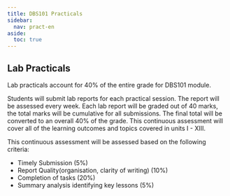 ```yaml
---
title: DBS101 Practicals
sidebar:
  nav: pract-en
aside:
  toc: true
---
```


## Lab Practicals

Lab practicals account for 40% of the entire grade for DBS101 module.

Students will submit lab reports for each practical session. The report will be assessed every week.
Each lab report will be graded out of 40 marks, the total marks will be cumulative for all submissions. The final total will be converted to an overall 40% of the grade.
This continuous assessment will cover all of the learning outcomes and topics covered in units I - XIII.

This continuous assessment will be assessed based on the following criteria:

- Timely Submission (5%)
- Report Quality(organisation, clarity of writing) (10%)
- Completion of tasks (20%)
- Summary analysis identifying key lessons  (5%)

